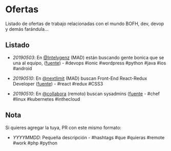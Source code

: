 # Ofertas

Listado de ofertas de trabajo relacionadas con el mundo BOFH, dev, devop y demás farándula...

## Listado

- *20190503*: En [@Intelygenz](https://twitter.com/Intelygenz) (MAD) están buscando gente bonica que se una al equipo, ([fuente](https://twitter.com/kernelkun/status/1124268464053661696?s=19)) - #devops #ionic #wordpress #python #java #ios #android

- *20190510*: En [@nextlimit](https://twitter.com/nextlimit) (MAD) buscan Front-End React-Redux Developer ([fuente](https://www.linkedin.com/jobs/view/front-end-react-redux-developer-at-next-limit-technologies-1261927990/?originalSubdomain=es)) - #react #redux #CSS3 

- *20190510*: En [@collabora](https://twitter.com/collabora) (remoto) buscan sysadmins ([fuente](https://jobs.lever.co/collabora/ee6e283f-b03e-439c-947a-c3358a1c1631) - #chef #linux #kubernetes #inthecloud

## Nota

Si quieres agregar la tuya, PR con este mismo formato:

- *YYYYMMDD*: Pequeña descripción - #hashtags #que #quieras #remote #work #php #python
